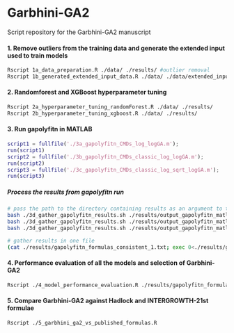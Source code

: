 # Garbhini-GA2
Script repository for the Garbhini-GA2 manuscript

#### 1. Remove outliers from the training data and generate the extended input used to train models 
```bash
Rscript 1a_data_preparation.R ./data/ ./results/ #outlier removal
Rscript 1b_generated_extended_input_data.R ./data/ ./data/extended_input_set/
```
#### 2. Randomforest and XGBoost hyperparameter tuning
```bash
Rscript 2a_hyperparameter_tuning_randomForest.R ./data/ ./results/
Rscript 2b_hyperparameter_tuning_xgboost.R ./data/ ./results/
```
#### 3. Run gapolyfitn in MATLAB
```Matlab
script1 = fullfile('./3a_gapolyfitn_CMDs_log_logGA.m');
run(script1)
script2 = fullfile('./3b_gapolyfitn_CMDs_classic_log_logGA.m');
run(script2)
script3 = fullfile('./3c_gapolyfitn_CMDs_classic_log_sqrt_logGA.m');
run(script3)
```
##### Process the results from gapolyfitn run
```bash
# pass the path to the directory containing results as an argument to the bash script
bash ./3d_gather_gapolyfitn_results.sh ./results/output_gapolyfitn_matlab_log
bash ./3d_gather_gapolyfitn_results.sh ./results/output_gapolyfitn_matlab_classic_log
bash ./3d_gather_gapolyfitn_results.sh ./results/output_gapolyfitn_matlab_classic_log_sqrt/

# gather results in one file
(cat ./results/gapolyfitn_formulas_consistent_1.txt; exec 0<./results/gapolyfitn_formulas_consistent_2.txt; read HEADER; cat; exec 0<./results/gapolyfitn_formulas_consistent_3.txt; read HEADER; cat) > ./results/gapolyfitn_formulas_consistent.txt
```

#### 4. Performance evaluation of all the models and selection of Garbhini-GA2
```bash
Rscript ./4_model_performance_evaluation.R ./results/gapolyfitn_formulas_consistent.txt ./data/train_23_dbscan.tsv ./data/test_23.tsv ./data/cmcv_validation.tsv ./data/RF_XGB_train_data.tsv ./results/figures/
```

#### 5. Compare Garbhini-GA2 against Hadlock and INTERGROWTH-21st formulae
```bash
Rscript ./5_garbhini_ga2_vs_published_formulas.R 
```
